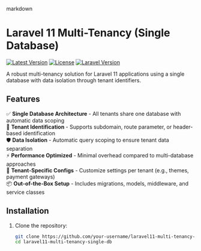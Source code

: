 markdown
# Laravel 11 Multi-Tenancy (Single Database)

[![Latest Version](https://img.shields.io/github/v/release/your-username/laravel11-multi-tenancy-single-db?style=flat-square)](https://github.com/your-username/laravel11-multi-tenancy-single-db/releases)
[![License](https://img.shields.io/github/license/your-username/laravel11-multi-tenancy-single-db?style=flat-square)](LICENSE.md)
[![Laravel Version](https://img.shields.io/badge/Laravel-11.x-orange?style=flat-square)](https://laravel.com)

A robust multi-tenancy solution for Laravel 11 applications using a single database with data isolation through tenant identifiers.

## Features

✅ **Single Database Architecture** - All tenants share one database with automatic data scoping  
🔑 **Tenant Identification** - Supports subdomain, route parameter, or header-based identification  
🛡️ **Data Isolation** - Automatic query scoping to ensure tenant data separation  
⚡ **Performance Optimized** - Minimal overhead compared to multi-database approaches  
🔧 **Tenant-Specific Configs** - Customize settings per tenant (e.g., themes, payment gateways)  
📦 **Out-of-the-Box Setup** - Includes migrations, models, middleware, and service classes  

## Installation

1. Clone the repository:
   ```bash
   git clone https://github.com/your-username/laravel11-multi-tenancy-single-db.git
   cd laravel11-multi-tenancy-single-db
